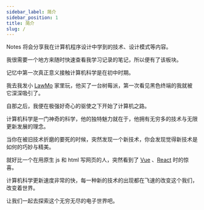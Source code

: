 ```yaml
---
sidebar_label: 简介
sidebar_position: 1
title: 简介
slug: /
---
```


Notes 将会分享我在计算机程序设计中学到的技术、设计模式等内容。

我很需要一个地方来随时快速查看我学习记录的笔记，所以便有了该板块。

记忆中第一次真正意义接触计算机科学是在初中时期。

我去我发小 [LawMo](https://mowenchan.github.io) 家里玩，他买了一台树莓派，第一次看见黑色终端的我就被它深深吸引了。

自那之后，我便在极强好奇心的驱使之下开始了计算机之路。

计算机科学是一门神奇的科学，他的独特魅力就在于，他拥有无穷多的技术与无限更新发展的理念。

当你在被旧技术折磨的要死的时候，突然发现一个新技术，你会发现觉得新技术是如何的巧妙与精美。

就好比一个在用原生 js 和 html 写网页的人，突然看到了 [Vue](https://vuejs.org/index.html) 、[React](https://vuejs.org/index.html) 时的惊喜。

计算机科学更新速度非常的快，每一种新的技术的出现都在飞速的改变这个我们，改变着世界。

让我们一起去探索这个无穷无尽的电子世界吧。









